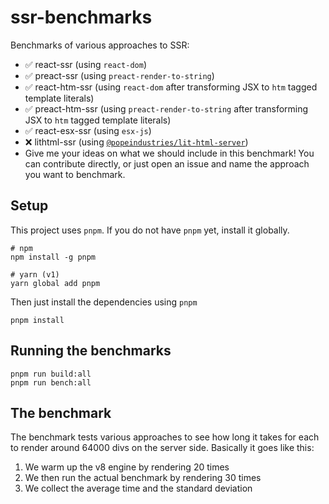 # ssr-benchmarks

Benchmarks of various approaches to SSR:
- ✅ react-ssr (using `react-dom`)
- ✅ preact-ssr (using `preact-render-to-string`)
- ✅ react-htm-ssr (using `react-dom` after transforming JSX to `htm` tagged template literals)
- ✅ preact-htm-ssr (using `preact-render-to-string` after transforming JSX to `htm` tagged template literals)
- ✅ react-esx-ssr (using `esx-js`) 
- ❌ lithtml-ssr (using [`@popeindustries/lit-html-server`](https://github.com/popeindustries/lit-html-server))
- Give me your ideas on what we should include in this benchmark! You can contribute directly, or just open an issue and name the approach you want to benchmark.

## Setup
This project uses `pnpm`. If you do not have `pnpm` yet, install it globally.
```
# npm
npm install -g pnpm

# yarn (v1)
yarn global add pnpm
```

Then just install the dependencies using `pnpm`
```
pnpm install
```

## Running the benchmarks
```
pnpm run build:all
pnpm run bench:all
```

## The benchmark
The benchmark tests various approaches to see how long it takes for each to render around 64000 divs on the server side. Basically it goes like this:
1. We warm up the v8 engine by rendering 20 times
2. We then run the actual benchmark by rendering 30 times
3. We collect the average time and the standard deviation
